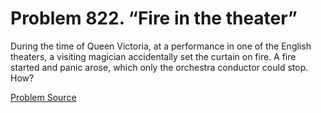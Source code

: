 # Problem 822. “Fire in the theater”

During the time of Queen Victoria, at a performance in one of the English theaters, a visiting magician accidentally set the curtain on fire. A fire started and panic arose, which only the orchestra conductor could stop. How?

[Problem Source](https://www.trizland.ru/tasks/5403/)